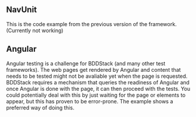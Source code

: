 ## NavUnit
This is the code example from the previous version of the framework. (Currently not working)

## Angular
Angular testing is a challenge for BDDStack (and many other test frameworks). The web pages get rendered by Angular and content that needs to be tested might not be avaliable yet when the page is requested. BDDStack requires a mechanism that queries the readiness of Angular and once Angular is done with the page, it can then proceed with the tests.
You could potentially deal with this by just waiting for the page or elements to appear, but this has proven to be error-prone.
The example shows a preferred way of doing this.
